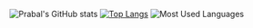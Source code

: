 
![Prabal's GitHub stats](https://github-readme-stats.vercel.app/api?username=alienx5499&show=reviews,discussions_started,discussions_answered,prs_merged,prs_merged_percentage_icons=true&theme=radical)
[![Top Langs](https://github-readme-stats.vercel.app/api/top-langs/?username=alienx5499)](https://github.com/alienx5499/github-readme-stats)
![Most Used Languages](https://github-readme-stats.vercel.app/api/top-langs/?username=alienx5499&layout=compact)
<!---
alienx5499/alienx5499 is a ✨ special ✨ repository because its `README.md` (this file) appears on your GitHub profile.
You can click the Preview link to take a look at your changes.
--->
